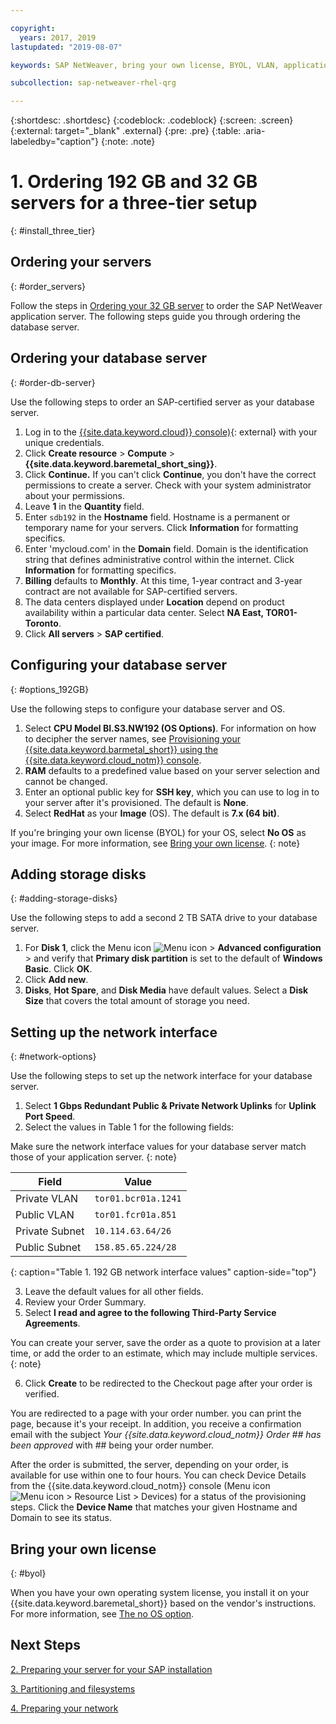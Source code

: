 ```yaml
---

copyright:
  years: 2017, 2019
lastupdated: "2019-08-07"

keywords: SAP NetWeaver, bring your own license, BYOL, VLAN, application server, database server, three tier, SAP certified servers

subcollection: sap-netweaver-rhel-qrg

---
```


{:shortdesc: .shortdesc}
{:codeblock: .codeblock}
{:screen: .screen}
{:external: target="_blank" .external}
{:pre: .pre}
{:table: .aria-labeledby="caption"}
{:note: .note}

# 1. Ordering 192 GB and 32 GB servers for a three-tier setup
{: #install_three_tier}

## Ordering your servers
{: #order_servers}

Follow the steps in [Ordering your 32 GB server](/docs/infrastructure/sap-netweaver-rhel-qrg?topic=sap-netweaver-rhel-qrg-install_32GB#order_32GB) to order the SAP NetWeaver application server. The following steps guide you through ordering the database server.

## Ordering your database server
{: #order-db-server}

Use the following steps to order an SAP-certified server as your database server.

1. Log in to the [{{site.data.keyword.cloud}} console)](https://cloud.ibm.com){: external} with your unique credentials.
2. Click **Create resource** > **Compute** > **{{site.data.keyword.baremetal_short_sing}}**.
3. Click **Continue.** If you can't click **Continue**, you don't have the correct permissions to create a server. Check with your system administrator about your permissions.
4. Leave **1** in the **Quantity** field.
5. Enter `sdb192` in the **Hostname** field. Hostname is a permanent or temporary name for your servers. Click **Information** for formatting specifics.
6. Enter 'mycloud.com' in the **Domain** field. Domain is the identification string that defines administrative control within the internet. Click **Information** for formatting specifics.
7. **Billing** defaults to **Monthly**. At this time, 1-year contract and 3-year contract are not available for SAP-certified servers.
8. The data centers displayed under **Location** depend on product availability within a particular data center. Select **NA East, TOR01-Toronto**.
9. Click **All servers** > **SAP certified**.

## Configuring your database server
{: #options_192GB}

Use the following steps to configure your database server and OS.

1. Select **CPU Model BI.S3.NW192 (OS Options)**. For information on how to decipher the server names, see [Provisioning your {{site.data.keyword.barmetal_short}} using the {{site.data.keyword.cloud_notm}} console](/docs/infrastructure/sap-netweaver?topic=sap-netweaver-set_up_infrastructure#using-console).
2. **RAM** defaults to a predefined value based on your server selection and cannot be changed.
3. Enter an optional public key for **SSH key**, which you can use to log in to your server after it's provisioned. The default is **None**.
4. Select **RedHat** as your **Image** (OS). The default is **7.x (64 bit)**.

  If you're bringing your own license (BYOL) for your OS, select **No OS** as your image. For more information, see [Bring your own license](#byol).
  {: note}

## Adding storage disks
{: #adding-storage-disks}

Use the following steps to add a second 2 TB SATA drive to your database server.

1. For **Disk 1**, click the Menu icon ![Menu icon](../../icons/action-menu-icon.svg) > **Advanced configuration** > and verify that  **Primary disk partition** is set to the default of **Windows Basic**. Click **OK**.
2. Click **Add new**.
3. **Disks**, **Hot Spare**, and **Disk Media** have default values. Select a **Disk Size** that covers the total amount of storage you need.

## Setting up the network interface
{: #network-options}

Use the following steps to set up the network interface for your database server.

1. Select **1 Gbps Redundant Public & Private Network Uplinks** for **Uplink Port Speed**.
2. Select the values in Table 1 for the following fields:

  Make sure the network interface values for your database server match those of your application server.
  {: note}

|              Field               |      Value              |
| -------------------------------- | ------------------------|
| Private VLAN                     | `tor01.bcr01a.1241`     |
| Public VLAN                      | `tor01.fcr01a.851`      |
| Private Subnet                   | `10.114.63.64/26`       |
| Public Subnet                    | `158.85.65.224/28`      |
{: caption="Table 1. 192 GB network interface values" caption-side="top"}

3. Leave the default values for all other fields.
4. Review your Order Summary.
5. Select **I read and agree to the following Third-Party Service Agreements**.

  You can create your server, save the order as a quote to provision at a later time, or add the order to an estimate, which may include multiple services.
  {: note}

6. Click **Create** to be redirected to the Checkout page after your order is verified.

You are redirected to a page with your order number. you can print the page, because it's your receipt. In addition, you receive a confirmation email with the subject _Your {{site.data.keyword.cloud_notm}} Order ## has been approved_ with ## being your order number.

After the order is submitted, the server, depending on your order, is available for use within one to four hours. You can check Device Details from the {{site.data.keyword.cloud_notm}} console (Menu icon ![Menu icon](../../icons/icon-hamburger.svg) > Resource List > Devices) for a status of the provisioning steps. Click the **Device Name** that matches your given Hostname and Domain to see its status.

## Bring your own license
{: #byol}

When you have your own operating system license, you install it on your {{site.data.keyword.baremetal_short}} based on the vendor's instructions. For more information, see [The no OS option](/docs/bare-metal?topic=bare-metal-bm-no-os#bm-no-os).

## Next Steps

  [2. Preparing your server for your SAP installation](/docs/infrastructure/sap-netweaver-rhel-qrg?topic=sap-netweaver-rhel-qrg-prepare_256GB)

  [3. Partitioning and filesystems](/docs/infrastructure/sap-netweaver-rhel-qrg?topic=sap-netweaver-rhel-qrg-3-partitioning-and-file-systems)

  [4. Preparing your network](/docs/infrastructure/sap-netweaver-rhel-qrg?topic=sap-netweaver-rhel-qrg-network#network)
